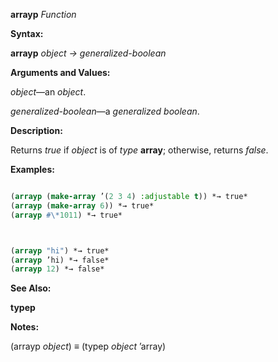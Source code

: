 **arrayp** *Function* 



**Syntax:** 



**arrayp** *object → generalized-boolean* 



**Arguments and Values:** 



*object*—an *object*. 



*generalized-boolean*—a *generalized boolean*. 



**Description:** 



Returns *true* if *object* is of *type* **array**; otherwise, returns *false*. 



**Examples:**
```lisp

(arrayp (make-array ’(2 3 4) :adjustable t)) *→ true* 
(arrayp (make-array 6)) *→ true* 
(arrayp #\*1011) *→ true* 



(arrayp "hi") *→ true* 
(arrayp ’hi) *→ false* 
(arrayp 12) *→ false* 

```
**See Also:** 



**typep** 



**Notes:** 



(arrayp *object*) *≡* (typep *object* ’array) 



